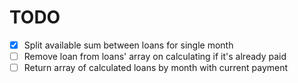 # TODO

- [x] Split available sum between loans for single month
- [ ] Remove loan from loans' array on calculating if it's already paid
- [ ] Return array of calculated loans by month with current payment
